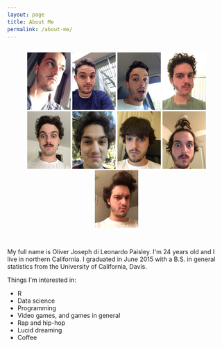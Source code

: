 ```yaml
---
layout: page
title: About Me
permalink: /about-me/
---
```

<div style="text-align: center; padding-top: 15px; padding-bottom: 29.4px;">
  <img src="/pics/1.JPG" width="100" height="133">
  <img src="/pics/2.JPG" width="100" height="133">
  <img src="/pics/3.JPG" width="100" height="133">
  <img src="/pics/4.JPG" width="100" height="133">
  <img src="/pics/5.JPG" width="100" height="133">
  <img src="/pics/6.JPG" width="100" height="133">
  <img src="/pics/7.JPG" width="100" height="133">
  <img src="/pics/8.JPG" width="100" height="133">
  <img src="/pics/9.JPG" width="100" height="133">
</div>

My full name is Oliver Joseph di Leonardo Paisley. I'm 24 years old and I live in northern California. I graduated in June 2015 with a B.S. in general statistics from the University of California, Davis.

Things I'm interested in:

* R
* Data science
* Programming
* Video games, and games in general
* Rap and hip-hop
* Lucid dreaming
* Coffee

